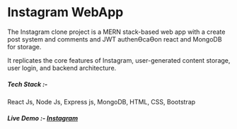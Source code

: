 
<h1>Instagram WebApp</h1>

<p>The Instagram clone project is a MERN stack-based web app with a create post system and comments and JWT
authenƟcaƟon react and MongoDB for storage.</p>
<p>It replicates the core features of Instagram, user-generated content storage, user login, and backend architecture.</p>
<h5>Tech Stack :- </h5>
<p>React Js, Node Js, Express js, MongoDB, HTML, CSS, Bootstrap</p>
<h5>Live Demo :- <a href="">Instagram</a></h5>
